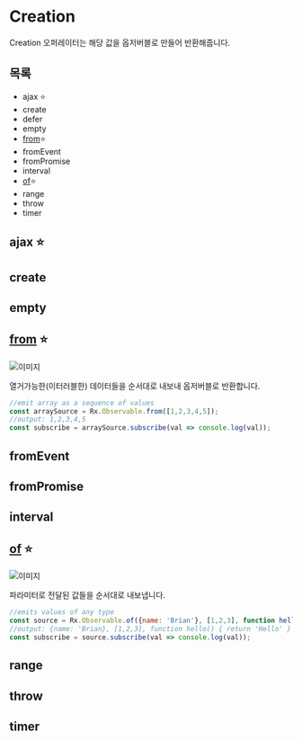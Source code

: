 # Creation
Creation 오퍼레이터는 해당 값을 옵저버블로 만들어 반환해줍니다.

## 목록
* ajax ⭐️
* create
* defer
* empty
* [from](#from)⭐️
* fromEvent
* fromPromise
* interval
* [of](#of)⭐️
* range
* throw
* timer

## ajax ⭐️
## create
## empty
## [from](https://github.com/tienne/learn-rxjs/blob/master/operators/creation/from.md) ⭐️
![이미지](http://reactivex.io/rxjs/img/from.png)

열거가능한(이터러블한) 데이터들을 순서대로 내보내 옵저버블로 반환합니다.
```js
//emit array as a sequence of values
const arraySource = Rx.Observable.from([1,2,3,4,5]);
//output: 1,2,3,4,5
const subscribe = arraySource.subscribe(val => console.log(val));
```

## fromEvent

## fromPromise

## interval

## [of](https://github.com/tienne/learn-rxjs/blob/master/operators/creation/of.md) ⭐️

![이미지](http://reactivex.io/rxjs/img/of.png)

파라미터로 전달된 값들을 순서대로 내보냅니다.
```js
//emits values of any type
const source = Rx.Observable.of({name: 'Brian'}, [1,2,3], function hello(){ return 'Hello'});
//output: {name: 'Brian}, [1,2,3], function hello() { return 'Hello' }
const subscribe = source.subscribe(val => console.log(val));
```

## range

## throw

## timer
